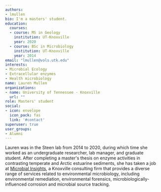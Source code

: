 ```yaml
---
authors:
- lmullen
bio: I'm a masters' student.
education:
  courses:
  - course: MS in Geology
    institution: UT-Knoxville
    year: 2020
  - course: BSc in Microbiology
    institution: UT-Knoxville
    year: 2014
email: "lmullen@vols.utk.edu"
interests:
- Microbial Ecology
- Extracellular enzymes
- Health microbiology
name: Lauren Mullen
organizations:
- name: University of Tennessee - Knoxville
  url: ""
role: Masters' student
social:
- icon: envelope
  icon_pack: fas
  link: '#contact'
superuser: true
user_groups:
- Alumni
---
```


Lauren was in the Steen lab from 2014 to 2020, during which time she worked as an undergraduate researcher, lab manager, and graduate student. After completing a master's thesis on enzyme activities in contrasting temperate and Arctic estuarine sediments, she has taken a job at [Microbial Insights](https://microbe.com/), a Knoxville consulting firm that provides a diverse range of services related to environmental microbiology, including environmental remediation, environmental forensics, microbiologically-influenced corrosion and microbial source tracking.